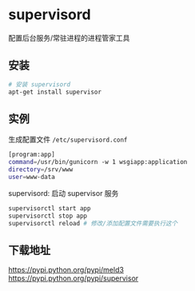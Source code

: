 supervisord
===

配置后台服务/常驻进程的进程管家工具

## 安装

```bash
# 安装 supervisord
apt-get install supervisor
```

## 实例

生成配置文件 `/etc/supervisord.conf`

```bash
[program:app]
command=/usr/bin/gunicorn -w 1 wsgiapp:application
directory=/srv/www
user=www-data
```

supervisord: 启动 supervisor 服务

```bash
supervisorctl start app
supervisorctl stop app
supervisorctl reload # 修改/添加配置文件需要执行这个
```

## 下载地址

https://pypi.python.org/pypi/meld3  
https://pypi.python.org/pypi/supervisor  